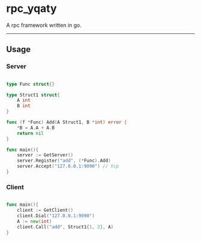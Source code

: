 # rpc_yqaty

A rpc framework written in go.

---

## Usage

### Server

```go

type Func struct{}

type Struct1 struct{
    A int
    B int
}

func (f *Func) Add(A Struct1, B *int) error {
    *B = A.A + A.B
    return nil
}

func main(){
    server := GetServer()
    server.Register("add", (*Func).Add)
    server.Accept("127.0.0.1:9090") // tcp
}
```
### Client

```go

func main(){
    client := GetClient()
    client.Dial("127.0.0.1:9090")
    A := new(int)
    client.Call("add", Struct1{1, 2}, A)
}

```
